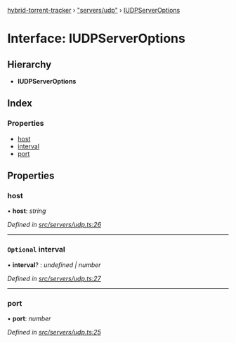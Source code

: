 [hybrid-torrent-tracker](../README.md) › ["servers/udp"](../modules/_servers_udp_.md) › [IUDPServerOptions](_servers_udp_.iudpserveroptions.md)

# Interface: IUDPServerOptions

## Hierarchy

* **IUDPServerOptions**

## Index

### Properties

* [host](_servers_udp_.iudpserveroptions.md#host)
* [interval](_servers_udp_.iudpserveroptions.md#optional-interval)
* [port](_servers_udp_.iudpserveroptions.md#port)

## Properties

###  host

• **host**: *string*

*Defined in [src/servers/udp.ts:26](https://github.com/negezor/hybrid-torrent-tracker/blob/c8824be/src/servers/udp.ts#L26)*

___

### `Optional` interval

• **interval**? : *undefined | number*

*Defined in [src/servers/udp.ts:27](https://github.com/negezor/hybrid-torrent-tracker/blob/c8824be/src/servers/udp.ts#L27)*

___

###  port

• **port**: *number*

*Defined in [src/servers/udp.ts:25](https://github.com/negezor/hybrid-torrent-tracker/blob/c8824be/src/servers/udp.ts#L25)*
